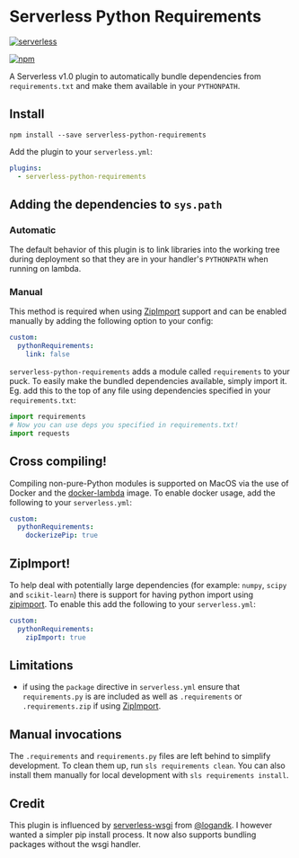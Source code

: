 # Serverless Python Requirements

[![serverless](http://public.serverless.com/badges/v3.svg)](http://www.serverless.com)

[![npm](https://nodei.co/npm/serverless-python-requirements.png?downloads=true&downloadRank=true)](https://www.npmjs.com/package/serverless-python-requirements)

A Serverless v1.0 plugin to automatically bundle dependencies from 
`requirements.txt` and make them available in your `PYTHONPATH`.


## Install

```
npm install --save serverless-python-requirements
```

Add the plugin to your `serverless.yml`:

```yaml
plugins:
  - serverless-python-requirements
```


## Adding the dependencies to `sys.path`

### Automatic
The default behavior of this plugin is to link libraries into the working tree
during deployment so that they are in your handler's `PYTHONPATH` when running
on lambda.

### Manual
This method is required when using [ZipImport](#zipimport) support and can be
enabled manually by adding the following option to your config:

```yaml
custom:
  pythonRequirements:
    link: false
```

`serverless-python-requirements` adds a module called `requirements` to your
puck. To easily make the bundled dependencies available, simply import it. Eg.
add this to the top of any file using dependencies specified in your
`requirements.txt`:
```python
import requirements
# Now you can use deps you specified in requirements.txt!
import requests
```

## Cross compiling!
Compiling non-pure-Python modules is supported on MacOS via the use of Docker
and the [docker-lambda](https://github.com/lambci/docker-lambda) image.
To enable docker usage, add the following to your `serverless.yml`:
```yaml
custom:
  pythonRequirements:
    dockerizePip: true
```

## ZipImport!
To help deal with potentially large dependencies (for example: `numpy`, `scipy`
and `scikit-learn`) there is support for having python import using
[zipimport](https://docs.python.org/2.7/library/zipimport.html). To enable this
add the following to your  `serverless.yml`:
```yaml
custom:
  pythonRequirements:
    zipImport: true
```


## Limitations
 * if using the `package` directive in `serverless.yml` ensure that
`requirements.py` is are included as well as `.requirements` or
`.requirements.zip` if using [ZipImport](#zipimport).


## Manual invocations

The `.requirements` and `requirements.py` files are left behind to simplify
development. To clean them up, run `sls requirements clean`. You can also
install them manually for local development with `sls requirements install`.

## Credit
This plugin is influenced by
[serverless-wsgi](https://github.com/logandk/serverless-wsgi) from
[@logandk](https://github.com/logandk). I however wanted a simpler pip install
process. It now also supports bundling packages without the wsgi handler.
